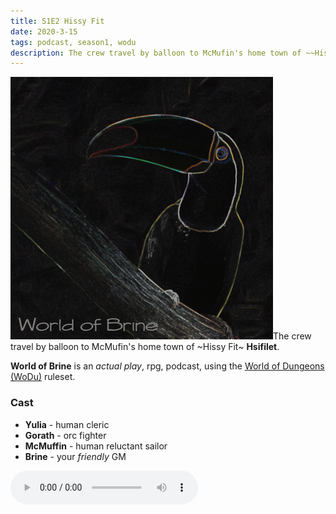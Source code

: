 ```yaml
---
title: S1E2 Hissy Fit
date: 2020-3-15
tags: podcast, season1, wodu
description: The crew travel by balloon to McMufin's home town of ~~Hissy Fit~~ **Hsifilet**.
---
```


![thumb](assets/images/season1/image.png)The crew travel by balloon to McMufin's home town of ~Hissy Fit~ **Hsifilet**.

**World of Brine** is an _actual play_, rpg, podcast, using the [World of Dungeons (WoDu)](http://www.onesevendesign.com/dw/world_of_dungeons_1979.pdf) ruleset.

<break>

### Cast
- **Yulia** - human cleric
- **Gorath** - orc fighter
- **McMuffin** - human reluctant sailor
- **Brine** - your _friendly_ GM

<audio controls src="https://archive.org/download/s1e9-cloud_city/s1e2-hissy_fit.mp3"></audio>
